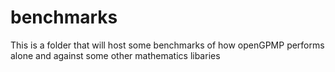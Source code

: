 # benchmarks
This is a folder that will host some benchmarks of how openGPMP performs 
alone and against some other mathematics libaries

